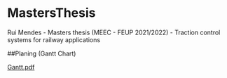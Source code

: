 
# MastersThesis
Rui Mendes - Masters thesis (MEEC - FEUP 2021/2022)  - Traction control systems for railway applications

##Planing (Gantt Chart)

[Gantt.pdf](https://github.com/15git-ruimendes/MastersThesis/blob/main/Gantt.pdf)

